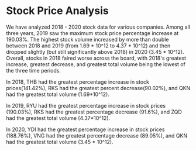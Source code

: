 # Stock Price Analysis

We have analyzed 2018 - 2020 stock data for various companies. Among all three years, 2019 saw the maximum stock price percentage increase at 190.03%. The highest stock volume increased by more than double between 2018 and 2019 (from 1.69 * 10^12 to 4.37 * 10^12) and then dropped slightly (but still significantly above 2018) in 2020 (3.45 * 10^12). Overall, stocks in 2018 faired worse across the board, with 2018's greatest increase, greatest decrease, and greatest total volume being the lowest of the three time periods.

In 2018, THB had the greatest percentage increase in stock prices(141.42%), RKS had the greatest percent decrease(90.02%), and QKN had the greatest total volume (1.69*10^12).

In 2019, RYU had the greatest percentage increase in stock prices (190.03%), RKS had the greatest percentage decrease (91.6%), and ZQD had the greatest total volume (4.37*10^12).

In 2020, YDI had the greatest percentage increase in stock prices (188.76%), VNG had the greatest percentage decrease (89.05%), and QKN had the greatest total volume (3.45 * 10^12). 
